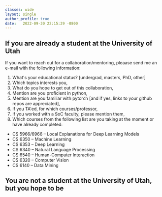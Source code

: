 ```yaml
---
classes: wide
layout: single
author_profile: true
date:   2022-09-30 22:15:29 -0800
---
```


## If you are already a student at the University of Utah 

If you want to reach out for a collaboration/mentoring, pleaase send me an e-mail with the following information: 

1. What's your educational status? [undergrad, masters, PhD, other]
2. Which topics interests you,  
3. What do you hope to get out of this collaboration, 
4. Mention are you proficient in python,  
5. Mention are you familiar with pytorch [and if yes, links to your github repos are appreciated], 
6. If you TA'ed, for which courses/professor, 
7. If you worked with a SoC faculty, please mention them, 
8. Which courses from the following list are you taking at the moment or have already completed: 

* CS 5966/6966 – Local Explanations for Deep Learning Models                       
* CS 6350 – Machine Learning                        
* CS 6353 – Deep Learning                       
* CS 6340 – Natural Language Processing                       
* CS 6540 – Human-Computer Interaction                       
* CS 6320 – Computer Vision                       
* CS 6140 – Data Mining                       


## You are not a student at the University of Utah, but you hope to be 

